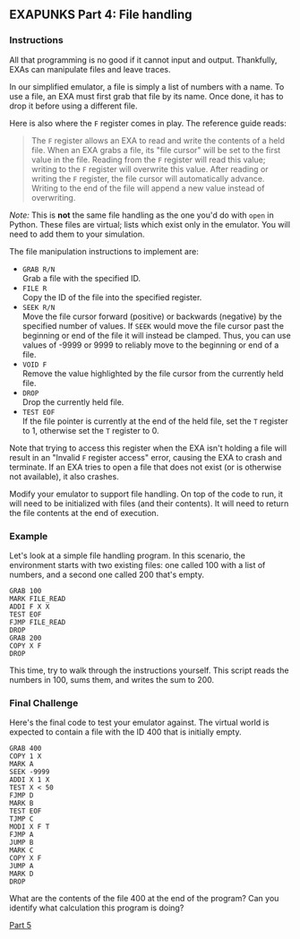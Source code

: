 ## EXAPUNKS Part 4: File handling

### Instructions

All that programming is no good if it cannot input and output. Thankfully, EXAs
can manipulate files and leave traces.

In our simplified emulator, a file is simply a list of numbers with a name.
To use a file, an EXA must first grab that file by its name. Once done, it has
to drop it before using a different file.

Here is also where the `F` register comes in play. The reference guide reads:

> The `F` register allows an EXA to read and write the contents of a held file.
> When an EXA grabs a file, its "file cursor" will be set to the first value in
> the file. Reading from the `F` register will read this value; writing to the
> `F` register will overwrite this value. After reading or writing the `F`
> register, the file cursor will automatically advance. Writing to the end of
> the file will append a new value instead of overwriting.

*Note:* This is **not** the same file handling as the one you'd do with `open`
in Python. These files are virtual; lists which exist only in the emulator.
You will need to add them to your simulation.

The file manipulation instructions to implement are:

* `GRAB R/N`  
  Grab a file with the specified ID.
* `FILE R`  
  Copy the ID of the file into the specified register.
* `SEEK R/N`  
  Move the file cursor forward (positive) or backwards (negative) by the
  specified number of values. If `SEEK` would move the file cursor past the beginning or end of the file
  it will instead be clamped. Thus, you can use values of -9999 or 9999 to
  reliably move to the beginning or end of a file.
* `VOID F`  
  Remove the value highlighted by the file cursor from the currently held file.
* `DROP`  
  Drop the currently held file.
* `TEST EOF`  
  If the file pointer is currently at the end of the held file, set the `T`
  register to 1, otherwise set the `T` register to 0. 

Note that trying to access this register when the EXA isn't holding a file will
result in an "Invalid `F` register access" error, causing the EXA to crash and
terminate. If an EXA tries to open a file that does not exist (or is otherwise
not available), it also crashes.

Modify your emulator to support file handling. On top of the code to run, it
will need to be initialized with files (and their contents). It will need to
return the file contents at the end of execution.

### Example

Let's look at a simple file handling program. In this scenario, the environment
starts with two existing files: one called 100 with a list of numbers, and a
second one called 200 that's empty.

    GRAB 100
    MARK FILE_READ
    ADDI F X X
    TEST EOF
    FJMP FILE_READ
    DROP
    GRAB 200
    COPY X F
    DROP

This time, try to walk through the instructions yourself. This script reads the
numbers in 100, sums them, and writes the sum to 200.

### Final Challenge

Here's the final code to test your emulator against. The virtual
world is expected to contain a file with the ID 400 that is initially empty.

    GRAB 400
    COPY 1 X
    MARK A
    SEEK -9999
    ADDI X 1 X
    TEST X < 50
    FJMP D
    MARK B
    TEST EOF
    TJMP C
    MODI X F T
    FJMP A
    JUMP B
    MARK C
    COPY X F
    JUMP A
    MARK D
    DROP

What are the contents of the file 400 at the end of the program? Can you
identify what calculation this program is doing?

[Part 5](https://github.com/davewadestein/CVent-Apprenti-Academy/blob/main/project/EXAPUNKS/EXAPunks-Part-5.md)
